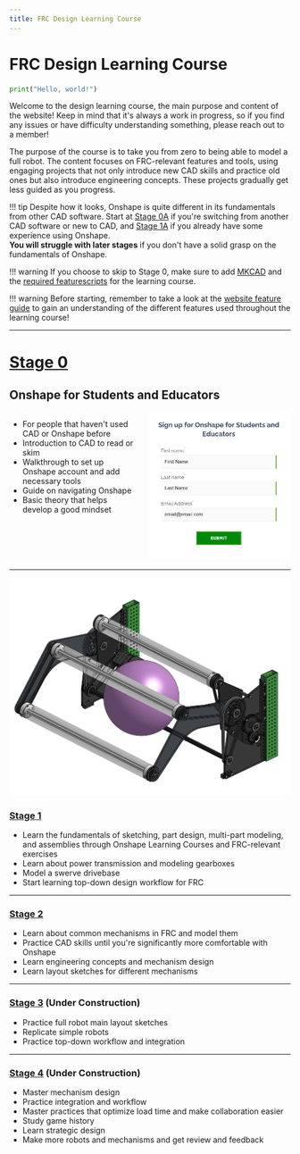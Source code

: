 ```yaml
---
title: FRC Design Learning Course
---
```


# FRC Design Learning Course

``` python
print("Hello, world!")
```

Welcome to the design learning course, the main purpose and content of the website! Keep in mind that it's always a work in progress, so if you find any issues or have difficulty understanding something, please reach out to a member!

The purpose of the course is to take you from zero to being able to model a full robot. The content focuses on FRC-relevant features and tools, using engaging projects that not only introduce new CAD skills and practice old ones but also introduce engineering concepts. These projects gradually get less guided as you progress.

!!! tip
    Despite how it looks, Onshape is quite different in its fundamentals from other CAD software. Start at [Stage 0A](stage0/0A/what-and-why-CAD.md) if you're switching from another CAD software or new to CAD, and [Stage 1A](stage1/1A/introduction.md) if you already have some experience using Onshape.  
    **You will struggle with later stages** if you don't have a solid grasp on the fundamentals of Onshape.

!!! warning
    If you choose to skip to Stage 0, make sure to add [MKCAD](stage0/0B/MKCad.md) and the [required featurescripts](stage0/0B/featurescripts.md) for the learning course.

!!! warning
    Before starting, remember to take a look at the [website feature guide](../website-feature-guide.md) to gain an understanding of the different features used throughout the learning course!

---

# [Stage 0](stage0/0A/what-and-why-CAD.md)

## Onshape for Students and Educators

<div class="custom-container" style="display: flex; align-items: flex-start; gap: 20px;">
  <div class="list-container">
    <ul>
      <li>For people that haven't used CAD or Onshape before</li>
      <li>Introduction to CAD to read or skim</li>
      <li>Walkthrough to set up Onshape account and add necessary tools</li>
      <li>Guide on navigating Onshape</li>
      <li>Basic theory that helps develop a good mindset</li>
    </ul>
  </div>
  <div class="image-container">
    <img src="https://raw.githubusercontent.com/mrmarganski/mkdoc/main/docs/img/signup.webp" alt="Sign up form" />
  </div>
</div>

<div style="clear: both;"></div>

---

![Image title](img/intakeTopLevel.webp)

### [Stage 1](stage1/1A/introduction.md)

- Learn the fundamentals of sketching, part design, multi-part modeling, and assemblies through Onshape Learning Courses and FRC-relevant exercises  
- Learn about power transmission and modeling gearboxes  
- Model a swerve drivebase  
- Start learning top-down design workflow for FRC

<div style="clear: both;"></div>

---

### [Stage 2](stage2/2A/introduction.md)

- Learn about common mechanisms in FRC and model them  
- Practice CAD skills until you're significantly more comfortable with Onshape  
- Learn engineering concepts and mechanism design  
- Learn layout sketches for different mechanisms

<div style="clear: both;"></div>

---

### [Stage 3](stage3/3A/introduction.md) **(Under Construction)**

- Practice full robot main layout sketches  
- Replicate simple robots  
- Practice top-down workflow and integration

<div style="clear: both;"></div>

---

### [Stage 4](stage4.md) **(Under Construction)**

- Master mechanism design  
- Practice integration and workflow  
- Master practices that optimize load time and make collaboration easier  
- Study game history  
- Learn strategic design  
- Make more robots and mechanisms and get review and feedback
